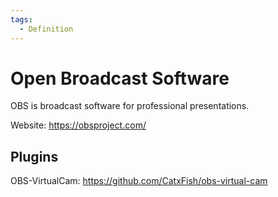 ```yaml
---
tags:
  - Definition
---
```


# Open Broadcast Software

OBS is broadcast software for professional presentations.

Website: <https://obsproject.com/>

## Plugins

OBS-VirtualCam: <https://github.com/CatxFish/obs-virtual-cam>
